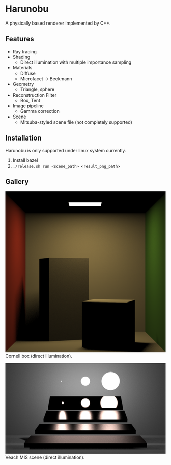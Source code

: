 # Harunobu

A physically based renderer implemented by C++.

## Features
- Ray tracing
- Shading
  - Direct illumination with multiple importance sampling
- Materials
  - Diffuse
  - Microfacet -> Beckmann
- Geometry
  - Triangle, sphere
- Reconstruction Filter
  - Box, Tent
- Image pipeline
  - Gamma correction
- Scene
  - Mitsuba-styled scene file (not completely supported)

## Installation
Harunobu is only supported under linux system currently.

1. Install bazel
2. `./release.sh run <scene_path> <result_png_path>`

## Gallery

![cornell-box-direct](./gallery/v0.0.1/cornell-box-direct/scene.png)
Cornell box (direct illumination).

![veach-mis-direct](./gallery/v0.0.1/veach-mis-direct/scene.png)
Veach MIS scene (direct illumination).